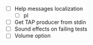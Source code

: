 - [ ] Help messages localization
  - [ ] pl
- [ ] Get TAP producer from stdin
- [ ] Sound effects on failing tests
- [ ] Volume option

